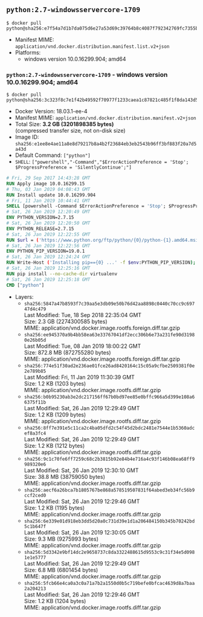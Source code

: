 ## `python:2.7-windowsservercore-1709`

```console
$ docker pull python@sha256:e7f54a7d1b7da075d6e27a53d69c39764b8c4087f792342769fc7355bc41890c
```

-	Manifest MIME: `application/vnd.docker.distribution.manifest.list.v2+json`
-	Platforms:
	-	windows version 10.0.16299.904; amd64

### `python:2.7-windowsservercore-1709` - windows version 10.0.16299.904; amd64

```console
$ docker pull python@sha256:3c323f8c7e1f42b49592f70977f1233caea1c87821c485f1f8da143d54184fa0
```

-	Docker Version: 18.03.1-ee-4
-	Manifest MIME: `application/vnd.docker.distribution.manifest.v2+json`
-	Total Size: **3.2 GB (3201898385 bytes)**  
	(compressed transfer size, not on-disk size)
-	Image ID: `sha256:e1ee8e4ae11a8e8d79217b8a4b2f23684eb3eb2543b96ff3bf883f20a7d5a43d`
-	Default Command: `["python"]`
-	`SHELL`: `["powershell","-Command","$ErrorActionPreference = 'Stop'; $ProgressPreference = 'SilentlyContinue';"]`

```dockerfile
# Fri, 29 Sep 2017 14:43:28 GMT
RUN Apply image 10.0.16299.15
# Thu, 03 Jan 2019 04:08:43 GMT
RUN Install update 10.0.16299.904
# Fri, 11 Jan 2019 10:44:41 GMT
SHELL [powershell -Command $ErrorActionPreference = 'Stop'; $ProgressPreference = 'SilentlyContinue';]
# Sat, 26 Jan 2019 12:20:49 GMT
ENV PYTHON_VERSION=2.7.15
# Sat, 26 Jan 2019 12:20:50 GMT
ENV PYTHON_RELEASE=2.7.15
# Sat, 26 Jan 2019 12:22:55 GMT
RUN $url = ('https://www.python.org/ftp/python/{0}/python-{1}.amd64.msi' -f $env:PYTHON_RELEASE, $env:PYTHON_VERSION); 	Write-Host ('Downloading {0} ...' -f $url); 	[Net.ServicePointManager]::SecurityProtocol = [Net.SecurityProtocolType]::Tls12; 	Invoke-WebRequest -Uri $url -OutFile 'python.msi'; 		Write-Host 'Installing ...'; 	Start-Process msiexec -Wait 		-ArgumentList @( 			'/i', 			'python.msi', 			'/quiet', 			'/qn', 			'TARGETDIR=C:\Python', 			'ALLUSERS=1', 			'ADDLOCAL=DefaultFeature,Extensions,TclTk,Tools,PrependPath' 		); 		$env:PATH = [Environment]::GetEnvironmentVariable('PATH', [EnvironmentVariableTarget]::Machine); 		Write-Host 'Verifying install ...'; 	Write-Host '  python --version'; python --version; 		Write-Host 'Removing ...'; 	Remove-Item python.msi -Force; 		Write-Host 'Complete.';
# Sat, 26 Jan 2019 12:22:56 GMT
ENV PYTHON_PIP_VERSION=19.0.1
# Sat, 26 Jan 2019 12:24:24 GMT
RUN Write-Host ('Installing pip=={0} ...' -f $env:PYTHON_PIP_VERSION); 	[Net.ServicePointManager]::SecurityProtocol = [Net.SecurityProtocolType]::Tls12; 	Invoke-WebRequest -Uri 'https://bootstrap.pypa.io/get-pip.py' -OutFile 'get-pip.py'; 	python get-pip.py 		--disable-pip-version-check 		--no-cache-dir 		('pip=={0}' -f $env:PYTHON_PIP_VERSION) 	; 	Remove-Item get-pip.py -Force; 		Write-Host 'Verifying pip install ...'; 	pip --version; 		Write-Host 'Complete.';
# Sat, 26 Jan 2019 12:25:16 GMT
RUN pip install --no-cache-dir virtualenv
# Sat, 26 Jan 2019 12:25:18 GMT
CMD ["python"]
```

-	Layers:
	-	`sha256:5847a47b8593f7c39aa5e3db09e50b76d42aa8898c0440c70cc9c69747d4c479`  
		Last Modified: Tue, 18 Sep 2018 22:35:04 GMT  
		Size: 2.3 GB (2274300585 bytes)  
		MIME: application/vnd.docker.image.rootfs.foreign.diff.tar.gzip
	-	`sha256:ee945370a9b4bb58ea63e33767041df2ecc306b6e73a231fe90d31980e26b05d`  
		Last Modified: Tue, 08 Jan 2019 18:00:22 GMT  
		Size: 872.8 MB (872755280 bytes)  
		MIME: application/vnd.docker.image.rootfs.foreign.diff.tar.gzip
	-	`sha256:774e51f30ad2e236ae01fce26ad8420164c15c05a9cfbe2509381f0e2e789b85`  
		Last Modified: Fri, 11 Jan 2019 11:30:39 GMT  
		Size: 1.2 KB (1203 bytes)  
		MIME: application/vnd.docker.image.rootfs.diff.tar.gzip
	-	`sha256:b0b95230ab3e2dc217156ff67b0bd97ee85e0bffc966a5d399e108a66375f11b`  
		Last Modified: Sat, 26 Jan 2019 12:29:49 GMT  
		Size: 1.2 KB (1209 bytes)  
		MIME: application/vnd.docker.image.rootfs.diff.tar.gzip
	-	`sha256:8ff7e391e5c11ca2c4ba05dfd2c54f45d2bdc2481e7544e1b5360adcef8a3fc4`  
		Last Modified: Sat, 26 Jan 2019 12:29:49 GMT  
		Size: 1.2 KB (1212 bytes)  
		MIME: application/vnd.docker.image.rootfs.diff.tar.gzip
	-	`sha256:9c1c70fe6ff7259c68c2b3815b92e84b4e716a4c93f146b08ea68ff9989320e6`  
		Last Modified: Sat, 26 Jan 2019 12:30:10 GMT  
		Size: 38.8 MB (38759050 bytes)  
		MIME: application/vnd.docker.image.rootfs.diff.tar.gzip
	-	`sha256:aecf6a26bca7b1805767be868a578519507831f64abed3eb34fc56b9ccf2ced0`  
		Last Modified: Sat, 26 Jan 2019 12:29:46 GMT  
		Size: 1.2 KB (1195 bytes)  
		MIME: application/vnd.docker.image.rootfs.diff.tar.gzip
	-	`sha256:6e339e01d918eb3dd5d20a0c731d39e1d1a206484150b345b70242bd5c1b647f`  
		Last Modified: Sat, 26 Jan 2019 12:30:05 GMT  
		Size: 9.3 MB (9275993 bytes)  
		MIME: application/vnd.docker.image.rootfs.diff.tar.gzip
	-	`sha256:5d3342e9bf14dc2e9658737c8da3322488615d9553c9c31f34e5d0981e1e5777`  
		Last Modified: Sat, 26 Jan 2019 12:29:49 GMT  
		Size: 6.8 MB (6801454 bytes)  
		MIME: application/vnd.docker.image.rootfs.diff.tar.gzip
	-	`sha256:5fcb66e4ca0a3c0a71a7b2a1550d0b5c719befe0bfcac4639d8a7baa2a204213`  
		Last Modified: Sat, 26 Jan 2019 12:29:46 GMT  
		Size: 1.2 KB (1204 bytes)  
		MIME: application/vnd.docker.image.rootfs.diff.tar.gzip
